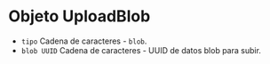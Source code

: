 # Objeto UploadBlob

* `tipo` Cadena de caracteres - `blob`.
* `blob UUID` Cadena de caracteres - UUID de datos blob para subir.